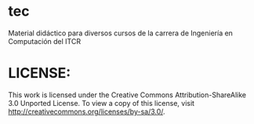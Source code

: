 tec
===

Material didáctico para diversos cursos de la carrera de Ingeniería en Computación del ITCR

# LICENSE:

This work is licensed under the Creative Commons Attribution-ShareAlike 3.0 Unported License. To view a copy of this license, visit http://creativecommons.org/licenses/by-sa/3.0/.
